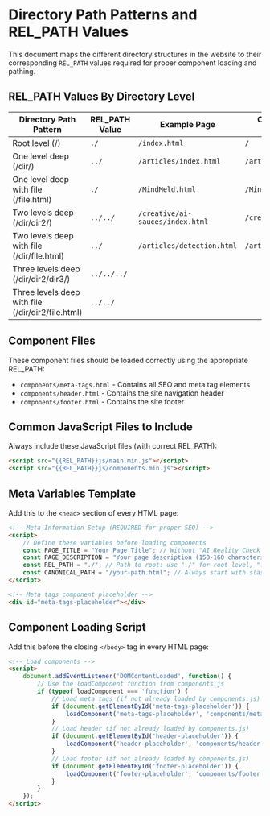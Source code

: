 # Directory Path Patterns and REL_PATH Values

This document maps the different directory structures in the website to their corresponding `REL_PATH` values required for proper component loading and pathing.

## REL_PATH Values By Directory Level

| Directory Path Pattern | REL_PATH Value | Example Page | CANONICAL_PATH Example |
|------------------------|----------------|--------------|------------------------|
| Root level (/) | `./` | `/index.html` | `/` |
| One level deep (/dir/) | `../` | `/articles/index.html` | `/articles/` |
| One level deep with file (/file.html) | `./` | `/MindMeld.html` | `/MindMeld.html` |
| Two levels deep (/dir/dir2/) | `../../` | `/creative/ai-sauces/index.html` | `/creative/ai-sauces/` |
| Two levels deep with file (/dir/file.html) | `../` | `/articles/detection.html` | `/articles/detection.html` |
| Three levels deep (/dir/dir2/dir3/) | `../../../` | | |
| Three levels deep with file (/dir/dir2/file.html) | `../../` | | |

## Component Files

These component files should be loaded correctly using the appropriate REL_PATH:

- `components/meta-tags.html` - Contains all SEO and meta tag elements
- `components/header.html` - Contains the site navigation header
- `components/footer.html` - Contains the site footer

## Common JavaScript Files to Include

Always include these JavaScript files (with correct REL_PATH):

```html
<script src="{{REL_PATH}}js/main.min.js"></script>
<script src="{{REL_PATH}}js/components.min.js"></script>
```

## Meta Variables Template

Add this to the `<head>` section of every HTML page:

```html
<!-- Meta Information Setup (REQUIRED for proper SEO) -->
<script>
    // Define these variables before loading components
    const PAGE_TITLE = "Your Page Title"; // Without "AI Reality Check |" prefix
    const PAGE_DESCRIPTION = "Your page description (150-160 characters recommended).";
    const REL_PATH = "./"; // Path to root: use "./" for root level, "../" for one level down, etc.
    const CANONICAL_PATH = "/your-path.html"; // Always start with slash
</script>

<!-- Meta tags component placeholder -->
<div id="meta-tags-placeholder"></div>
```

## Component Loading Script

Add this before the closing `</body>` tag in every HTML page:

```html
<!-- Load components -->
<script>
    document.addEventListener('DOMContentLoaded', function() {
        // Use the loadComponent function from components.js
        if (typeof loadComponent === 'function') {
            // Load meta tags (if not already loaded by components.js)
            if (document.getElementById('meta-tags-placeholder')) {
                loadComponent('meta-tags-placeholder', 'components/meta-tags.html');
            }
            // Load header (if not already loaded by components.js)
            if (document.getElementById('header-placeholder')) {
                loadComponent('header-placeholder', 'components/header.html');
            }
            // Load footer (if not already loaded by components.js)
            if (document.getElementById('footer-placeholder')) {
                loadComponent('footer-placeholder', 'components/footer.html');
            }
        }
    });
</script>
```